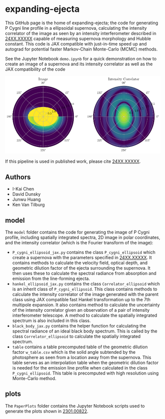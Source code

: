 # expanding-ejecta
[comment]:[![arXiv](https://img.shields.io/badge/arXiv-2301.00822%20-green.svg)](https://arxiv.org/abs/24XX.XXXXX)

This GitHub page is the home of expanding-ejecta; the code for generating P Cygni line profile in a ellipsoidal supernova, calculating the intensity correlator of the image as seen by an intensity interferometer described in [24XX.XXXXX](https://arxiv.org/abs/24XX.XXXXX) capable of measuring supernova morphology and Hubble constant. This code is JAX compatible with just-in-time speed up and autograd for potential faster Markov-Chain Monte-Carlo (MCMC) methods.

See the Jupyter Notebook `demo.ipynb` for a quick demonstration on how to create an image of a supernova and its intensity correlator as well as the JAX compatibility of the code

![RingFlux](/plots/ellipsoid.png "An example of astrometric lensing. A gravitional lens (purple) approaches a source freely propagating across the sky (red). If the lens is in the foreground relative to the faraway observer, the lens will deflect the apparent path of the star (black).")

If this pipeline is used in published work, please cite [24XX.XXXXX](https://arxiv.org/abs/24XX.XXXXX).

## Authors

- I-Kai Chen
- David Dunsky
- Junwu Huang
- Ken Van Tilburg

## model

The `model` folder contains the code for generating the image of P Cygni profile, including spatially integrated spectra, 2D image in polar coordinates, and the intensity correlator (which is the Fourier transform of the image):
- `P_cygni_ellipsoid_jax.py` contains the class `P_cygni_ellipsoid` which create a supernova with the parameters specified in [24XX.XXXXX](https://arxiv.org/abs/24XX.XXXXX). It contains methods to calculate the velocity field, optical depth, and geometric dilution factor of the ejecta surrounding the supernova. It then uses these to calculate the spectral radiance from absorption and emission from the line-forming ejecta.
- `hankel_ellipsoid_jax.py` contains the class `Correlator_ellipsoid` which is an inherit class of `P_cygni_ellipsoid`. This class contains methods to calculate the intensity correlator of the image generated with the parent class using JAX compatible fast Hankel transformation up to the 7th multipole expansion. It also contains method to calculate the uncertainty of the intensity correlator given an observation of a pair of intensity interferometer telescope. A method to calculate the spatially integrated spectrum is also included in this class.
- `black_body_jax.py` contains the helper function for calculating the spectral radiance of an ideal black body spectrum. This is called by the class `Correlator_ellipsoid` to calculate the spatially integrated spectrum.
- `table` contains a table precomputed table of the geometric dilution factor `w_table.csv` which is the solid angle subtended by the photosphere as seen from a location away from the supernova. This table serves as an interpolation table when the geometric dilution factor is needed for the emission line profile when calculated in the class `P_cygni_ellipsoid`. This table is precomputed with high resolution using Monte-Carlo method.

## plots

The `PaperPlots` folder contains the Jupyter Notebook scripts used to generate the plots shown in [2301.00822](https://arxiv.org/abs/2301.00822).

